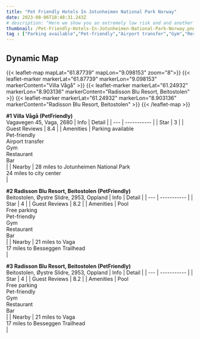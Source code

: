 ```yaml
---
title: "Pet Friendly Hotels In Jotunheimen National Park Norway"
date: 2023-08-06T18:48:31.243Z
# description: "Here we show you an extremely low risk and and another medium risk approach to earn passive income "
thumbnail: /Pet-Friendly-Hotels-In-Jotunheimen-National-Park-Norway.png
tag : ["Parking available","Pet-friendly","Airport transfer","Gym","Restaurant","Bar","Pool","Free parking"]
---
```


## Dynamic Map
{{< leaflet-map  mapLat="61.87739" mapLon="9.098153" zoom="8">}}
    {{< leaflet-marker markerLat="61.87739" markerLon="9.098153" markerContent="Villa Vågå" >}}
    {{< leaflet-marker markerLat="61.24932" markerLon="8.903136" markerContent="Radisson Blu Resort, Beitostolen" >}}
    {{< leaflet-marker markerLat="61.24932" markerLon="8.903136" markerContent="Radisson Blu Resort, Beitostolen" >}}
{{< /leaflet-map >}}


**#1 Villa Vågå (PetFriendly)**<br>Vagavegen 45, Vaga, 2680
| Info | Detail |
| --- | ----------- |
| Star | 3 |
| Guest Reviews | 8.4 |
| Amenities | Parking available<br>Pet-friendly<br>Airport transfer<br>Gym<br>Restaurant<br>Bar<br> |
| Nearby | 28 miles to Jotunheimen National Park<br>24 miles to city center<br> |

**#2 Radisson Blu Resort, Beitostolen (PetFriendly)**<br>Beitostolen, Øystre Slidre, 2953, Oppland
| Info | Detail |
| --- | ----------- |
| Star | 4 |
| Guest Reviews | 8.2 |
| Amenities | Pool<br>Free parking<br>Pet-friendly<br>Gym<br>Restaurant<br>Bar<br> |
| Nearby | 21 miles to Vaga<br>17 miles to Besseggen Trailhead<br> |

**#3 Radisson Blu Resort, Beitostolen (PetFriendly)**<br>Beitostolen, Øystre Slidre, 2953, Oppland
| Info | Detail |
| --- | ----------- |
| Star | 4 |
| Guest Reviews | 8.2 |
| Amenities | Pool<br>Free parking<br>Pet-friendly<br>Gym<br>Restaurant<br>Bar<br> |
| Nearby | 21 miles to Vaga<br>17 miles to Besseggen Trailhead<br> |

